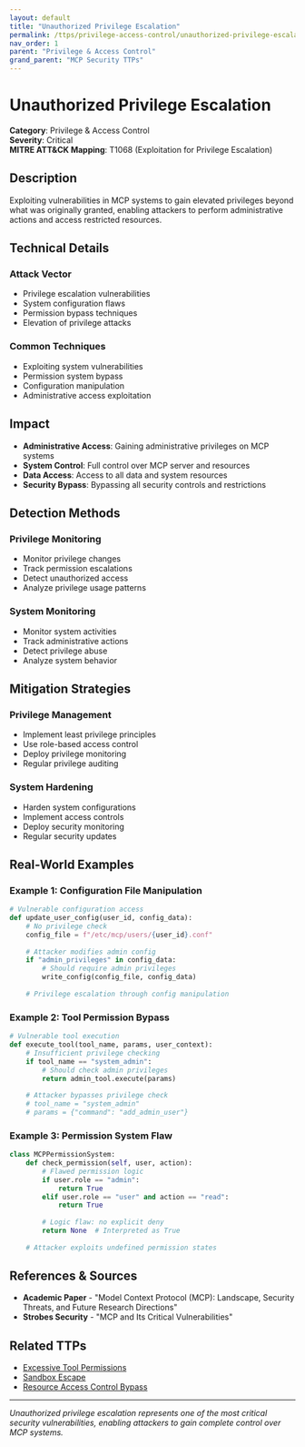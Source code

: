 ```yaml
---
layout: default
title: "Unauthorized Privilege Escalation"
permalink: /ttps/privilege-access-control/unauthorized-privilege-escalation/
nav_order: 1
parent: "Privilege & Access Control"
grand_parent: "MCP Security TTPs"
---
```


# Unauthorized Privilege Escalation

**Category**: Privilege & Access Control  
**Severity**: Critical  
**MITRE ATT&CK Mapping**: T1068 (Exploitation for Privilege Escalation)

## Description

Exploiting vulnerabilities in MCP systems to gain elevated privileges beyond what was originally granted, enabling attackers to perform administrative actions and access restricted resources.

## Technical Details

### Attack Vector
- Privilege escalation vulnerabilities
- System configuration flaws
- Permission bypass techniques
- Elevation of privilege attacks

### Common Techniques
- Exploiting system vulnerabilities
- Permission system bypass
- Configuration manipulation
- Administrative access exploitation

## Impact

- **Administrative Access**: Gaining administrative privileges on MCP systems
- **System Control**: Full control over MCP server and resources
- **Data Access**: Access to all data and system resources
- **Security Bypass**: Bypassing all security controls and restrictions

## Detection Methods

### Privilege Monitoring
- Monitor privilege changes
- Track permission escalations
- Detect unauthorized access
- Analyze privilege usage patterns

### System Monitoring
- Monitor system activities
- Track administrative actions
- Detect privilege abuse
- Analyze system behavior

## Mitigation Strategies

### Privilege Management
- Implement least privilege principles
- Use role-based access control
- Deploy privilege monitoring
- Regular privilege auditing

### System Hardening
- Harden system configurations
- Implement access controls
- Deploy security monitoring
- Regular security updates

## Real-World Examples

### Example 1: Configuration File Manipulation
```python
# Vulnerable configuration access
def update_user_config(user_id, config_data):
    # No privilege check
    config_file = f"/etc/mcp/users/{user_id}.conf"
    
    # Attacker modifies admin config
    if "admin_privileges" in config_data:
        # Should require admin privileges
        write_config(config_file, config_data)
    
    # Privilege escalation through config manipulation
```

### Example 2: Tool Permission Bypass
```python
# Vulnerable tool execution
def execute_tool(tool_name, params, user_context):
    # Insufficient privilege checking
    if tool_name == "system_admin":
        # Should check admin privileges
        return admin_tool.execute(params)
    
    # Attacker bypasses privilege check
    # tool_name = "system_admin"
    # params = {"command": "add_admin_user"}
```

### Example 3: Permission System Flaw
```python
class MCPPermissionSystem:
    def check_permission(self, user, action):
        # Flawed permission logic
        if user.role == "admin":
            return True
        elif user.role == "user" and action == "read":
            return True
        
        # Logic flaw: no explicit deny
        return None  # Interpreted as True
    
    # Attacker exploits undefined permission states
```

## References & Sources

- **Academic Paper** - "Model Context Protocol (MCP): Landscape, Security Threats, and Future Research Directions"
- **Strobes Security** - "MCP and Its Critical Vulnerabilities"

## Related TTPs

- [Excessive Tool Permissions](excessive-tool-permissions.md)
- [Sandbox Escape](sandbox-escape.md)
- [Resource Access Control Bypass](resource-access-control-bypass.md)

---

*Unauthorized privilege escalation represents one of the most critical security vulnerabilities, enabling attackers to gain complete control over MCP systems.*
